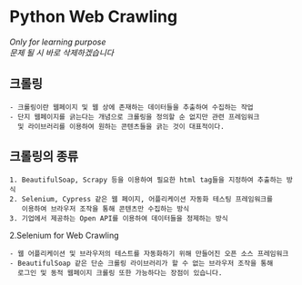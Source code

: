 Python Web Crawling 
===================
_Only for learning purpose_   
_문제 될 시 바로 삭제하겠습니다_

크롤링
------
    - 크롤링이란 웹페이지 및 웹 상에 존재하는 데이터들을 추출하여 수집하는 작업
    - 단지 웹페이지를 긁는다는 개념으로 크롤링을 정의할 순 없지만 관련 프레임워크 
      및 라이브러리를 이용하여 원하는 콘텐츠들을 긁는 것이 대표적이다.

크롤링의 종류
------------
    1. BeautifulSoap, Scrapy 등을 이용하여 필요한 html tag들을 지정하여 추출하는 방식
    2. Selenium, Cypress 같은 웹 페이지, 어플리케이션 자동화 테스팅 프레임워크를 
       이용하여 브라우저 조작을 통해 콘텐츠만 수집하는 방식
    3. 기업에서 제공하는 Open API를 이용하여 데이터들을 정제하는 방식

2.Selenium for Web Crawling

    - 웹 어플리케이션 및 브라우저의 테스트를 자동화하기 위해 만들어진 오픈 소스 프레임워크   
    - BeautifulSoap 같은 단순 크롤링 라이브러리가 할 수 없는 브라우저 조작을 통해 
      로그인 및 동적 웹페이지 크롤링 또한 가능하다는 장점이 있습니다.
